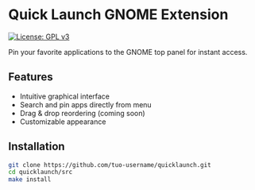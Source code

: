 # Quick Launch GNOME Extension

[![License: GPL v3](https://img.shields.io/badge/License-GPLv3-blue.svg)](https://www.gnu.org/licenses/gpl-3.0)

Pin your favorite applications to the GNOME top panel for instant access.


## Features
- Intuitive graphical interface
- Search and pin apps directly from menu
- Drag & drop reordering (coming soon)
- Customizable appearance

## Installation
```bash
git clone https://github.com/tuo-username/quicklaunch.git
cd quicklaunch/src
make install
```